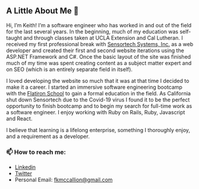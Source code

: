 ## A Little About Me 👋

Hi, I’m Keith! I’m a software engineer who has worked in and out of the field for the last several years. In the beginning, much of my education was self-taught and through classes taken at UCLA Extension and Cal Lutheran. I received my first professional break with [Sensortech Systems, Inc.](https://sensortech.com/) as a web developer and created their first and second website iterations using the ASP.NET Framework and C#. Once the basic layout of the site was finished much of my time was spent creating content as a subject matter expert and on SEO (which is an entirely separate field in itself).

I loved developing the website so much that it was at that time I decided to make it a career. I started an immersive software engineering bootcamp with the [Flatiron School](https://flatironschool.com/) to gain a formal education in the field. As California shut down Sensortech due to the Covid-19 virus I found it to be the perfect opportunity to finish bootcamp and to begin my search for full-time work as a software engineer. I enjoy working with Ruby on Rails, Ruby, Javascript and React.

I believe that learning is a lifelong enterprise, something I thoroughly enjoy, and a requirement as a developer.

### 📫 How to reach me:
* [Linkedin](https://www.linkedin.com/in/f-keith-mccallion/)
* [Twitter](https://twitter.com/DashboardCALI)
* Personal Email: fkmccallion@gmail.com






<!--
**fkmccallion/fkmccallion** is a ✨ _special_ ✨ repository because its `README.md` (this file) appears on your GitHub profile.

Here are some ideas to get you started:

- 🔭 I’m currently working on ...
- 🌱 I’m currently learning ...
- 👯 I’m looking to collaborate on ...
- 🤔 I’m looking for help with ...
- 💬 Ask me about ...
- 📫 How to reach me: ...
- 😄 Pronouns: ...
- ⚡ Fun fact: ...
-->
